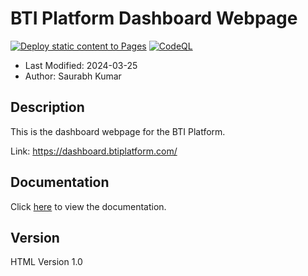 # BTI Platform Dashboard Webpage

[![Deploy static content to Pages](https://github.com/BTI-US/BTI-Dashboard/actions/workflows/static.yml/badge.svg)](https://github.com/BTI-US/BTI-Dashboard/actions/workflows/static.yml)
[![CodeQL](https://github.com/BTI-US/BTI-Dashboard/actions/workflows/codeql.yml/badge.svg)](https://github.com/BTI-US/BTI-Dashboard/actions/workflows/codeql.yml)

- Last Modified: 2024-03-25
- Author: Saurabh Kumar

## Description

This is the dashboard webpage for the BTI Platform.

Link: https://dashboard.btiplatform.com/

## Documentation

Click [here](https://dashboard.btiplatform.com/docs/) to view the documentation.

## Version

HTML Version 1.0
